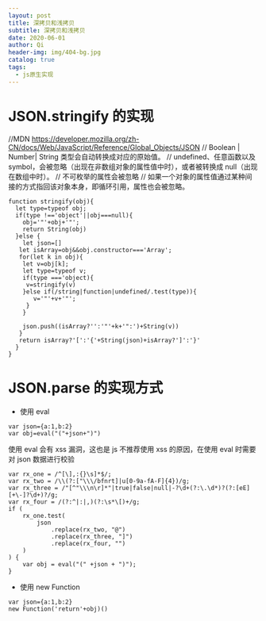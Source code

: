 ```yaml
---
layout: post
title: 深拷贝和浅拷贝
subtitle: 深拷贝和浅拷贝
date: 2020-06-01
author: Qi
header-img: img/404-bg.jpg
catalog: true
tags:
  - js原生实现
---
```


# JSON.stringify 的实现

//MDN https://developer.mozilla.org/zh-CN/docs/Web/JavaScript/Reference/Global_Objects/JSON
// Boolean | Number| String 类型会自动转换成对应的原始值。
// undefined、任意函数以及symbol，会被忽略（出现在非数组对象的属性值中时），或者被转换成 null（出现在数组中时）。
// 不可枚举的属性会被忽略
// 如果一个对象的属性值通过某种间接的方式指回该对象本身，即循环引用，属性也会被忽略。

```
function stringify(obj){
  let type=typeof obj;
  if(type !=='object'||obj===null){
    obj='"'+obj+'"';
    return String(obj)
  }else {
    let json=[]
   let isArray=obj&&obj.constructor==='Array';
   for(let k in obj){
    let v=obj[k];
    let type=typeof v;
    if(type ==='object){
     v=stringify(v)
    }else if(/string|function|undefined/.test(type)){
       v='"'+v+'"';
     }
    }
    
    json.push((isArray?'':'"'+k+'":')+String(v))
   }
   return isArray?'[':'{'+String(json)+isArray?']':'}'
  }
}
```

# JSON.parse 的实现方式

- 使用 eval

```
var json={a:1,b:2}
var obj=eval("("+json+")")
```

使用 eval 会有 xss 漏洞，这也是 js 不推荐使用 xss 的原因，在使用 eval 时需要对 json 数据进行校验

```
var rx_one = /^[\],:{}\s]*$/;
var rx_two = /\\(?:["\\\/bfnrt]|u[0-9a-fA-F]{4})/g;
var rx_three = /"[^"\\\n\r]*"|true|false|null|-?\d+(?:\.\d*)?(?:[eE][+\-]?\d+)?/g;
var rx_four = /(?:^|:|,)(?:\s*\[)+/g;
if (
    rx_one.test(
        json
            .replace(rx_two, "@")
            .replace(rx_three, "]")
            .replace(rx_four, "")
    )
) {
    var obj = eval("(" +json + ")");
}
```

- 使用 new Function

```
var json={a:1,b:2}
new Function('return'+obj)()
```
